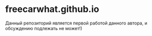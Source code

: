 # freecarwhat.github.io
Данный репозиторий является первой работой данного автора, и обсуждению подлежать не может!)
